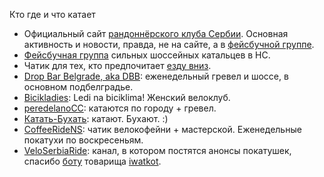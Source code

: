 Кто где и что катает

- Официальный сайт [рандоннёрского клуба Сербии](https://randonneurs-serbia.weebly.com).
Основная активность и новости, правда, не на сайте, а в [фейсбучной группе](https://www.facebook.com/groups/387982637892403).
- [Фейсбучная группа](https://www.facebook.com/groups/sundayridenovisad) сильных шоссейных катальцев в НС.
- Чатик для тех, кто предпочитает [езду вниз](https://t.me/dirtrs).
- [Drop Bar Belgrade, aka DBB](https://www.strava.com/clubs/dbb-): еженедельный гревел и шоссе, в основном подбелградье.
- [Bicikladies](https://www.strava.com/clubs/bicikladies): Ledi na biciklima! Женский велоклуб.
- [peredelanoCC](https://t.me/peredelanoCC): катаются по городу + гревел.
- [Катать-Бухать](https://t.me/KatatBuhatVel): катают. Бухают. :)
- [CoffeeRideNS](https://t.me/CoffeeRide_NS): чатик велокофейни + мастерской. Еженедельные покатухи по воскресеньям.
- [VeloSerbiaRide](https://t.me/veloserbia_ride): канал, в котором постятся анонсы покатушек, спасибо [боту](https://t.me/veloserbia_bot) товарища [iwatkot](https://t.me/iwatkot).
